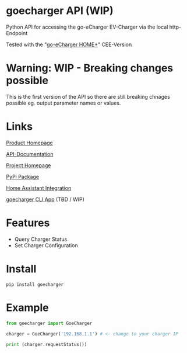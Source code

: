 # goecharger API (WIP)
Python API for accessing the go-eCharger EV-Charger via the local http-Endpoint

Tested with the "[go-eCharger HOME+](https://go-e.co/en/go-echarger-home-2/)" CEE-Version

# Warning: WIP - Breaking changes possible
This is the first version of the API so there are still breaking chnages possible eg. output parameter names or values.

# Links
[Product Homepage](https://go-e.co/en/go-echarger-home-2/)

[API-Documentation](https://go-e.co/app/api.pdf)

[Project Homepage](https://github.com/cathiele/goecharger)

[PyPi Package](https://pypi.org/project/goecharger/)

[Home Assistant Integration](https://github.com/cathiele/homeassistant-goecharger)

[goecharger CLI App](https://github.com/cathiele/goecharger-client) (TBD / WIP)

# Features
- Query Charger Status
- Set Charger Configuration

# Install

```
pip install goecharger
```

# Example

```python
from goecharger import GoeCharger

charger = GoeCharger('192.168.1.1') # <- change to your charger IP
 
print (charger.requestStatus())
```
